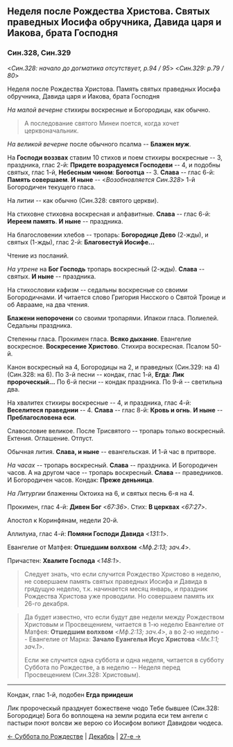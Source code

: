 ## Неделя после Рождества Христова. Святых праведных Иосифа обручника, Давида царя и Иакова, брата Господня

### Син.328, Син.329

<*Син.328: начало до догматика отсутствует, p.94 / 95*>
<*Син.329: p.79 / 80*>

Неделя после Рождества Христова. 
Память святых праведных Иосифа обручника, Давида царя и Иакова, брата Господня

*На малой вечерне* стихиры воскресные и Богородицы, как обычно.

> А последование святого Минеи поется, когда хочет церквоначальник. 

*На великой вечерне* после обычного псалма -- **Блажен муж**. 

На **Господи воззвах** ставим 10 стихов и поем стихиры воскресные -- 3, 
праздника, глас 2-й: **Придете возрадуемся Господеви** -- 4, 
и подобны святых, глас 1-й, **Небесным чином**: **Богоотца** -- 3. 
**Слава** -- глас 6-й: **Память совершаем**. 
**И ныне** -- <*Возобновляется Син.328*> 1-й Богородичен текущего гласа. 

На литии -- как обычно (Син.328: святого церкви).

На стиховне стиховна воскресная и алфавитные. 
**Слава** -- глас 6-й: **Иереем память**. 
**И ныне** -- праздника. 

На благословении хлебов -- тропарь: **Богородице Дево** (2-жды), и святых (1-жды), 
глас 2-й: **Благовестуй Иосифе...**

Чтение из посланий.

*На утрене* на **Бог Господь** тропарь воскресный (2-жды). 
**Слава** -- святых. **И ныне** -- праздника. 

На стихословии кафизм -- седальны воскресные со своими Богородичнами. 
И читается слово Григория Нисского о Святой Троице и об Аврааме, на два чтения. 

**Блажени непорочени** со своими тропарями. Ипакои гласа. 
Полиелей. Седальны праздника.

Степенны гласа. Прокимен гласа. **Всяко дыхание**. Евангелие воскресное. 
**Воскресение Христово**. Стихира воскресная. Псалом 50-й. 

Канон воскресный на 4, Богородицы на 2, и праведных (Син.329: на 4) (Син.328: на 6). 
По 3-й песни -- кондак, глас 1-й, **Егда**: **Лик пророческый...**
По 6-й песни -- кондак праздника. 
По 9-й -- светильна два. 

На хвалитех стихиры воскресные -- 4, и праздника, глас 4-й: **Веселитеся праведнии** -- 4. 
**Слава** -- глас 8-й: **Кровь и огнь**. 
**И ныне** -- **Преблагословена еси**. 

Славословие великое. 
После Трисвятого -- тропарь только воскресный. 
Ектения. Оглашение. Отпуст. 

Обычная лития. 
**Слава, и ныне** -- евангельская. 
И 1-й час в притворе.

*На часах* -- тропарь воскресный. **Слава** -- праздника. И Богородичен часов. 
А на другом часе -- тропарь воскресный. **Слава** -- праведников. И Богородичен часов. 
Кондак: **Преже деньница**.

*На Литургии* блаженны Октоиха на 6, и святых песнь 6-я на 4.  

Прокимен, глас 4-й: **Дивен Бог** <*67:36*>. 
Стих: **В церквах** <*67:27*>. 

Апостол к Коринфянам, недели 20-й. 

Аллилуиа, глас 4-й: **Помяни Господи Давида** <*131:1*>. 

Евангелие от Матфея: **Отшедшим волхвом** <*Мф.2:13; зач.4*>. 

Причастен: **Хвалите Господа** <*148:1*>.

> Следует знать, что если случится Рождество Христово в неделю, не совершаем память 
> святых праведных Иосифа и Давида в грядущую неделю, т.к. начинается месяц январь, 
> и праздник Рождества Христова уже проводили. Но совершаем память их 26-го декабря.

> Да будет известно, что если будут две недели между Рождеством Христовым и Просвещением, 
> читается в 1-ю неделю Евангелие от Матфея: **Отшедшим волхвом** <*Мф.2:13; зач.4*>, 
> а во 2-ю неделю -- Евангелие от Марка: **Зачало Еуангелья Исус Христова** <*Мк.1:1; зач.1*>.
> 
> Если же случится одна суббота и одна неделя, читается в субботу Суббота по Рождестве, 
> а в неделю -- Неделя перед Просвещением (Син.328: Христовым).

---

Кондак, глас 1-й, подобен **Егда приидеши**

Лик пророческый празднует божествене чюдо Тебе бывшее (Син.328: Богородице) Бога бо 
воплощена на земли родила еси тем ангели с пастыри поют волсви же верою со Иосифом вопиют 
Давидови чюдеса.

[← Суббота по Рождестве](12_26_X_SAB_saturday.ru.md) | [Декабрь](README.md#неделя-после-рождества-христова) | [27-е →](12_27_SAB.ru.md) 
